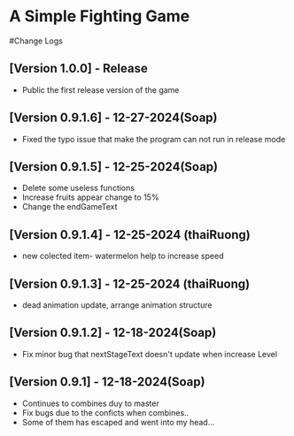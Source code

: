 # A Simple Fighting Game
#Change Logs
## [Version 1.0.0] - Release
- Public the first release version of the game

## [Version 0.9.1.6] - 12-27-2024(Soap)
- Fixed the typo issue that make the program can not run in release mode

## [Version 0.9.1.5] - 12-25-2024(Soap)
- Delete some useless functions
- Increase fruits appear change to 15%
- Change the endGameText

## [Version 0.9.1.4] - 12-25-2024 (thaiRuong)
- new colected item- watermelon help to increase speed

## [Version 0.9.1.3] - 12-25-2024 (thaiRuong)
- dead animation update, arrange animation structure

## [Version 0.9.1.2] - 12-18-2024(Soap)
- Fix minor bug that nextStageText doesn't update when increase Level

## [Version 0.9.1] - 12-18-2024(Soap)
- Continues to combines duy to master
- Fix bugs due to the conficts when combines.. 
- Some of them has escaped and went into my head...


